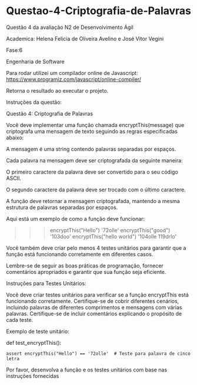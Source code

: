 # Questao-4-Criptografia-de-Palavras
Questão 4 da avaliação N2 de Desenvolvimento Ágil

Academica: Helena Felicia de Oliveira Avelino e José Vitor Vegini

Fase:6

Engenharia de Software

Para rodar utilizei um compilador online de Javascript: https://www.programiz.com/javascript/online-compiler/

Retorna o resultado ao executar o projeto.



Instruções da questão:

Questão 4: Criptografia de Palavras

Você deve implementar uma função chamada encryptThis(message) que criptografa uma mensagem de texto seguindo as regras especificadas abaixo:

A mensagem é uma string contendo palavras separadas por espaços.

Cada palavra na mensagem deve ser criptografada da seguinte maneira:

O primeiro caractere da palavra deve ser convertido para o seu código ASCII.

O segundo caractere da palavra deve ser trocado com o último caractere.

A função deve retornar a mensagem criptografada, mantendo a mesma estrutura de palavras separadas por espaços.

Aqui está um exemplo de como a função deve funcionar:

>>> encryptThis("Hello")
'72olle'
>>> encryptThis("good")
'103doo'
>>> encryptThis("hello world")
'104olle 119drlo'
 

Você também deve criar pelo menos 4 testes unitários para garantir que a função está funcionando corretamente em diferentes casos.

Lembre-se de seguir as boas práticas de programação, fornecer comentários apropriados e garantir que sua função seja eficiente.

Instruções para Testes Unitários:

Você deve criar testes unitários para verificar se a função encryptThis está funcionando corretamente. Certifique-se de cobrir diferentes cenários, incluindo palavras de diferentes comprimentos e mensagens com várias palavras. Certifique-se de incluir comentários explicando o propósito de cada teste.

Exemplo de teste unitário:

def test_encryptThis():

    assert encryptThis("Hello") == '72olle'  # Teste para palavra de cinco letra

Por favor, desenvolva a função e os testes unitários com base nas instruções fornecidas
